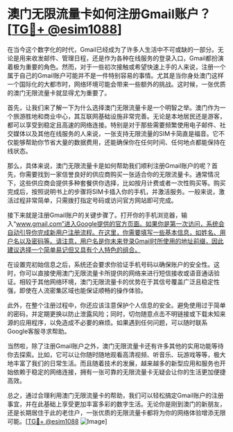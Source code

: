 # 澳门无限流量卡如何注册Gmail账户？[[TG💪+ @esim1088](https://t.me/s/esim1088)]

在当今这个数字化的时代，Gmail已经成为了许多人生活中不可或缺的一部分。无论是用来收发邮件、管理日程，还是作为各种在线服务的登录入口，Gmail都扮演着极为重要的角色。然而，对于一些初次接触或希望快速上手的人来说，注册一个属于自己的Gmail账户可能并不是一件特别容易的事情。尤其是当你身处澳门这样一个国际化的大都市时，网络环境可能会带来一些额外的挑战。这时候，一张优质的澳门无限流量卡就显得尤为重要了。

首先，让我们来了解一下为什么选择澳门无限流量卡是一个明智之举。澳门作为一个旅游胜地和商业中心，其互联网基础设施非常完善。无论是本地居民还是游客，都可以享受到稳定且高速的网络连接。特别是对于那些需要频繁使用电子邮件、社交媒体以及其他在线服务的人来说，一张支持无限流量的SIM卡简直是福音。它不仅能够帮助你节省大量的数据费用，还能确保你在任何时间、任何地点都能保持在线状态。

那么，具体来说，澳门无限流量卡是如何帮助我们顺利注册Gmail账户的呢？首先，你需要找到一家信誉良好的供应商购买一张适合你的无限流量卡。通常情况下，这些供应商会提供多种套餐供你选择，比如按月计费或者一次性购买等。购买完成后，按照说明书上的步骤将SIM卡插入你的手机，并激活服务。一般来说，激活过程非常简单，只需拨打指定号码或访问官方网站即可完成。

接下来就是注册Gmail账户的关键步骤了。打开你的手机浏览器，输入“www.gmail.com”进入Google提供的官方页面。如果你是第一次访问，系统会自动引导你完成新用户注册流程。在这里，你需要填写一些基本信息，如姓名、用户名以及密码等。请注意，用户名是你未来登录Gmail时所使用的地址前缀，因此建议选择一个简单易记但又具有个人特色的组合。

在设置完初始信息之后，系统还会要求你验证手机号码以确保账户的安全性。这时，你可以直接使用澳门无限流量卡所提供的网络来进行短信接收或语音通话验证。相较于其他网络环境，澳门无限流量卡的优势在于其信号覆盖广泛且稳定性强，即使在人流密集区域也能保证顺畅的操作体验。

此外，在整个注册过程中，你还应该注意保护个人信息的安全。避免使用过于简单的密码，并定期更换以防止泄露风险；同时，切勿随意点击不明链接或下载未知来源的应用程序，以免造成不必要的麻烦。如果遇到任何问题，可以随时联系Google客服寻求帮助。

当然啦，除了注册Gmail账户之外，澳门无限流量卡还有许多其他的实用功能等待你去探索。比如，它可以让你随时随地观看高清视频、听音乐、玩游戏等等，极大地丰富了我们的日常生活。而且随着技术的发展，越来越多的新型应用和服务也开始依赖于稳定的网络连接，拥有一张可靠的无限流量卡无疑会让你的生活更加便捷高效。

总之，通过合理利用澳门无限流量卡的帮助，我们可以轻松搞定Gmail账户的注册事宜，并在此基础上享受更加丰富多彩的数字生活。无论你是刚到澳门的新朋友，还是长期居住于此的老住户，一张优质的无限流量卡都将为你的网络体验增添无限可能。[[TG💪+ @esim1088](https://t.me/s/esim1088) ![Image](https://i.postimg.cc/4NQfJmqS/Snipaste-2025-05-13-00-14-12.png)]